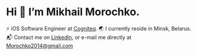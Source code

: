 # Hi 👋 I’m Mikhail Morochko.
 ⚡️ iOS Software Engineer at [Cogniteq](https://www.cogniteq.com).
🌏 I currently reside in Minsk, Belarus. 
📬 Contact me on [LinkedIn](https://www.linkedin.com/in/mishamorochko), or e-mail me directly at Morochko2014@gmail.com
